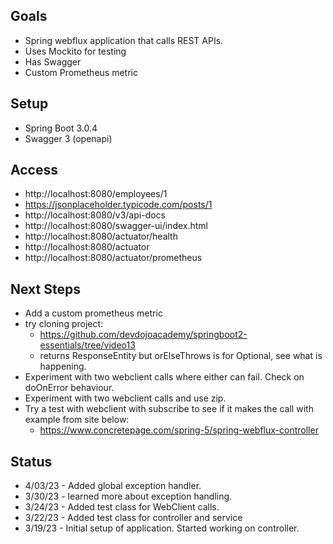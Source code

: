 
## Goals
* Spring webflux application that calls REST APIs.  
* Uses Mockito for testing
* Has Swagger
* Custom Prometheus metric

## Setup
* Spring Boot 3.0.4
* Swagger 3 (openapi)


## Access
* http://localhost:8080/employees/1
* https://jsonplaceholder.typicode.com/posts/1
* http://localhost:8080/v3/api-docs
* http://localhost:8080/swagger-ui/index.html
* http://localhost:8080/actuator/health
* http://localhost:8080/actuator
* http://localhost:8080/actuator/prometheus

## Next Steps
* Add a custom prometheus metric
* try cloning project:
  * https://github.com/devdojoacademy/springboot2-essentials/tree/video13
  * returns ResponseEntity but orElseThrows is for Optional, see what is happening.
* Experiment with two webclient calls where either can fail.  Check on doOnError behaviour.
* Experiment with two webclient calls and use zip.
* Try a test with webclient with subscribe to see if it makes the call with example from site below:
  * https://www.concretepage.com/spring-5/spring-webflux-controller

## Status
* 4/03/23 - Added global exception handler.
* 3/30/23 - learned more about exception handling.
* 3/24/23 - Added test class for WebClient calls.
* 3/22/23 - Added test class for controller and service
* 3/19/23 - Initial setup of application.  Started working on controller.